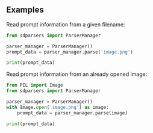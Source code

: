 ## Examples

Read prompt information from a given filename:
```python
from sdparsers import ParserManager

parser_manager = ParserManager()
prompt_data = parser_manager.parse('image.png')

print(prompt_data)
```

Read prompt information from an already opened image:
```python
from PIL import Image
from sdparsers import ParserManager

parser_manager = ParserManager()
with Image.open('image.png') as image:
    prompt_data = parser_manager.parse(image)

print(prompt_data)
```
